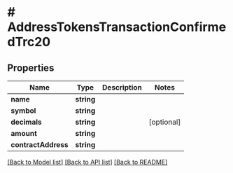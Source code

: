 # # AddressTokensTransactionConfirmedTrc20

## Properties

Name | Type | Description | Notes
------------ | ------------- | ------------- | -------------
**name** | **string** |  |
**symbol** | **string** |  |
**decimals** | **string** |  | [optional]
**amount** | **string** |  |
**contractAddress** | **string** |  |

[[Back to Model list]](../../README.md#models) [[Back to API list]](../../README.md#endpoints) [[Back to README]](../../README.md)
